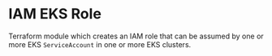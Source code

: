 # IAM EKS Role
Terraform module which creates an IAM role that can be assumed by one or more EKS `ServiceAccount` in one or more EKS clusters.
